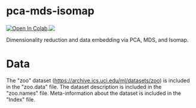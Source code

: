 # pca-mds-isomap

<a href="https://colab.research.google.com/github/mark-antal-csizmadia/pca-mds-isomap/blob/master/pca_mds_isomap.ipynb">
  <img align="center" src="https://colab.research.google.com/assets/colab-badge.svg" alt="Open In Colab"/>
</a>

<a href="https://nbviewer.jupyter.org/github/mark-antal-csizmadia/pca-mds-isomap/blob/master/pca_mds_isomap.ipynb">
  <img align="center" src="https://img.shields.io/badge/Jupyter-Open%20In%20nbviewer-informational?style=flat&logo=Jupyter&logoColor=F37626&color=blue" />
</a>

Dimensionality reduction and data embedding via PCA, MDS, and Isomap.

# Data
The "zoo" dataset (https://archive.ics.uci.edu/ml/datasets/zoo) is included in the "zoo.data" file. The dataset description is included in the "zoo.names" file.
Meta-information about the dataset is included in the "Index" file.
